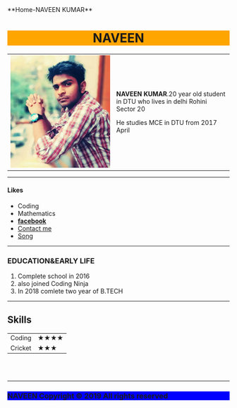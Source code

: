 <!DOCTYPE html>
<html lang="en" dir="ltr">

<head>
  <meta charset="utf-8">
  **Home-NAVEEN KUMAR**
</head>

<body>
  <br>
  <center>
    <h1 style="background-color:Orange;">NAVEEN</h1>
  </center>
  <table cellspacing="20">
    <tr>
      <td><img src="Naveen.png" alt="MY PROFILE"></td>
      <td>
        <p><strong>NAVEEN KUMAR</strong>.20 year old student in DTU who lives in delhi Rohini Sector 20</p>
        <p>He studies MCE in DTU from 2017 April </p>
      </td>
    </tr>
  </table>
  <hr>
  <h4>Likes</h4>
  <ul>
    <li>Coding</li>
    <li>Mathematics </li>
    <li><strong><a href="https://www.facebook.com/naveen.cruz.1/photos_all">facebook</a></strong></li>
    <li><a href="Contact.html">Contact me</a></li>
    <li><a donload href="http://joufard.free.fr/Anouk/Taio%20Cruz%20-%20Break%20Your%20Heart%20(By.Music4All).mp3">Song</a></li>
  </ul>
  <hr>
  <h3>EDUCATION&EARLY LIFE</h3>
  <ol>
    <li>Complete school in 2016</li>
    <li>also joined Coding Ninja </li>
    <li>In 2018 comlete two year of B.TECH</li>
  </ol>
  <hr>
  <h2>Skills</h2>
     <table cellspacing="20">
          <tr>
            <td>Coding</td>
            <td>★★★★</td>
          </tr>
          <tr>
            <td>Cricket</td>
            <td>★★★</td>
          </tr>
  </table>

  <br>
  <br>
  <hr size="3" noshades>
  </hr>
  <h3 style="background-color:Blue;">NAVEEN Copyright © 2019 All rights reserved</h3>

</body>

